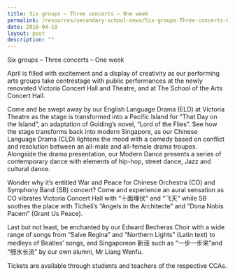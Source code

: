 ```yaml
---
title: Six groups – Three concerts – One week
permalink: /resources/secondary-school-news/Six-groups-Three-concerts-One-week/
date: 2016-04-18
layout: post
description: ""
---
```

Six groups – Three concerts – One week

April is filled with excitement and a display of creativity as our performing arts groups take centrestage with public performances at the newly renovated Victoria Concert Hall and Theatre, and at The School of the Arts Concert Hall.

Come and be swept away by our English Language Drama (ELD) at Victoria Theatre as the stage is transformed into a Pacific Island for “That Day on the Island”, an adaptation of Golding’s novel, “Lord of the Flies”. See how the stage transforms back into modern Singapore, as our Chinese Language Drama (CLD) lightens the mood with a comedy based on conflict and resolution between an all-male and all-female drama troupes. Alongside the drama presentation, our Modern Dance presents a series of contemporary dance with elements of hip-hop, street dance, Jazz and cultural dance.

Wonder why it’s entitled War and Peace for Chinese Orchestra (CO) and Symphony Band (SB) concert? Come and experience an aural sensation as CO vibrates Victoria Concert Hall with “十面埋伏” and “飞天” while SB soothes the place with Ticheli’s “Angels in the Architecte” and “Dona Nobis Pacem” (Grant Us Peace).

Last but not least, be enchanted by our Edward Becheras Choir with a wide range of songs from “Salve Regina” and “Northern Lights” (Latin text) to medleys of Beatles’ songs, and Singaporean 新谣 such as “一步一步来”and “细水长流” by our own alumni, Mr Liang Wenfu.

Tickets are available through students and teachers of the respective CCAs.